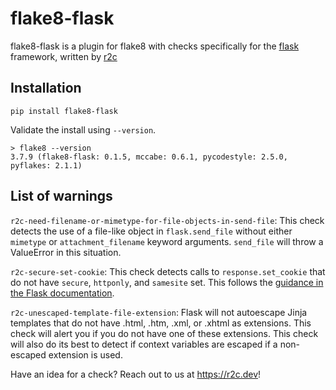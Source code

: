 # flake8-flask

flake8-flask is a plugin for flake8 with checks specifically for the [flask](https://pypi.org/project/Flask/) framework, written by [r2c](https://r2c.dev)

## Installation

```
pip install flake8-flask
```

Validate the install using `--version`.

```
> flake8 --version
3.7.9 (flake8-flask: 0.1.5, mccabe: 0.6.1, pycodestyle: 2.5.0, pyflakes: 2.1.1)
```

## List of warnings

`r2c-need-filename-or-mimetype-for-file-objects-in-send-file`: This check detects the use of a file-like object in `flask.send_file` without either `mimetype` or `attachment_filename` keyword arguments. `send_file` will throw a ValueError in this situation.

`r2c-secure-set-cookie`: This check detects calls to `response.set_cookie` that do not have `secure`, `httponly`, and `samesite` set. This follows the [guidance in the Flask documentation](https://flask.palletsprojects.com/en/1.1.x/security/#set-cookie-options).

`r2c-unescaped-template-file-extension`: Flask will not autoescape Jinja templates that do not have .html, .htm, .xml, or .xhtml as extensions. This check will alert you if you do not have one of these extensions. This check will also do its best to detect if context variables are escaped if a non-escaped extension is used.

Have an idea for a check? Reach out to us at https://r2c.dev!
